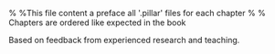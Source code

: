 % %This file content a preface all '.pillar' files for each chapter
% % Chapters are ordered like expected in the book

Based on feedback from experienced research and teaching.

<!inputFile|path=Chapters/chap_modelling_guide/modelling_guide_general.md!>
<!inputFile|path=Chapters/chap_pharo_introduction/pharo-intro.md!>
<!inputFile|path=Chapters/chap_stupide/stupide-Model.md!>
<!inputFile|path=Chapters/chap_fireman/Fireman-Model.md!>
<!inputFile|path=Chapters/chap_ecec/ECEC-Model.md!>
<!inputFile|path=Chapters/chap_testing_debugging_profiling_versionning/testing_debugging_profiling_versionning.md!>
<!inputFile|path=Chapters/chap_Analysis_experiments/Analysis_experiments.md!>
<!inputFile|path=Chapters/chap_index/index.md!>